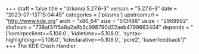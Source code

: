 +++
draft = false
title = "drkonqi 5.27.6-3"
version = "5.27.6-3"
date = "2023-07-13T15:04:45"
categories = ['plasma']
upstreamurl = "http://www.kde.org"
arch = "x86_64"
size = "513488"
usize = "2969992"
sha1sum = "738af37f5a8a2a8b5c998790d22aeb4799663404"
depends = "['kxmlrpcclient>=5.108.0', 'kidletime>=5.108.0', 'syntax-highlighting>=5.108.0', 'kdeclarative>=5.108.0', 'pcre2', 'kuserfeedback']"
+++
The KDE Crash Handler.